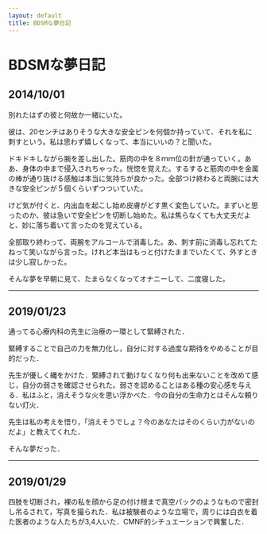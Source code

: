 ```yaml
---
layout: default
title: BDSMな夢日記
---
```

# BDSMな夢日記


<a id="1"></a>
<a href="#1"></a>
## 2014/10/01
別れたはずの彼と何故か一緒にいた。

彼は、20センチはありそうな大きな安全ピンを何個か持っていて、それを私に刺すという。私は思わず嬉しくなって、本当にいいの？と聞いた。

ドキドキしながら腕を差し出した。筋肉の中を８ｍｍ位の針が通っていく。ああ、身体の中まで侵入されちゃった。恍惚を覚えた。するすると筋肉の中を金属の棒が通り抜ける感触は本当に気持ちが良かった。全部つけ終わると両腕には大きな安全ピンが５個くらいずつついていた。

けど気が付くと、内出血を起こし始め皮膚がどす黒く変色していた。まずいと思ったのか、彼は急いで安全ピンを切断し始めた。私は焦らなくても大丈夫だよと、妙に落ち着いて言ったのを覚えている。

全部取り終わって、両腕をアルコールで消毒した。あ、刺す前に消毒し忘れてたねって笑いながら言った。けれど本当はもっと付けたままでいたくて、外すときは少し寂しかった。

そんな夢を早朝に見て、たまらなくなってオナニーして、二度寝した。

---
<a id="2"></a>
<a href="#2"></a>
## 2019/01/23
通ってる心療内科の先生に治療の一環として緊縛された．

緊縛することで自己の力を無力化し，自分に対する過度な期待をやめることが目的だった．

先生が優しく縄をかけた．緊縛されて動けなくなり何も出来ないことを改めて感じ，自分の弱さを確認させられた。弱さを認めることはある種の安心感を与える．私はふと，消えそうな火を思い浮かべた．今の自分の生命力とはそんな頼りない灯火．

先生は私の考えを悟り，「消えそうでしょ？今のあなたはそのくらい力がないのだよ」と教えてくれた．

そんな夢だった．

---
<a id="3"></a>
<a href="#3"></a>
## 2019/01/29
四肢を切断され，裸の私を顔から足の付け根まで真空パックのようなもので密封し吊るされて，写真を撮られた．私は被験者のような立場で，周りには白衣を着た医者のような人たちが3,4人いた．CMNF的シチュエーションで興奮した．